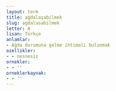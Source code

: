 ```yaml
---
layout: term
title: ağdalaşabilmek
slug: agdalasabilmek
letter: A
lisan: Türkçe
anlamlar:
- Ağda durumuna gelme ihtimali bulunmak
ozellikler:
- - nesnesiz
ornekler:
- - ''
orneklerkaynak:
- - ''
---
```

